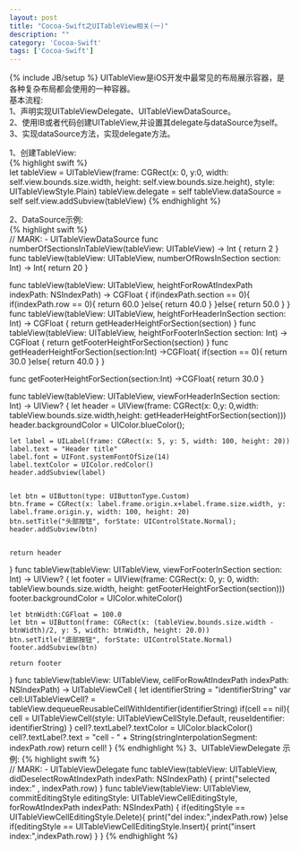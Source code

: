 ```yaml
---
layout: post
title: "Cocoa-Swift之UITableView相关(一)"
description: ""
category: 'Cocoa-Swift'
tags: ['Cocoa-Swift']
---
```

{% include JB/setup %}
UITableView是iOS开发中最常见的布局展示容器，是各种复杂布局都会使用的一种容器。  
基本流程:   
1、声明实现UITableViewDelegate、UITableViewDataSource。   
2、使用IB或者代码创建UITableView,并设置其delegate与dataSource为self。   
3、实现dataSource方法，实现delegate方法。    

<!--more-->
1、创建TableView:  
{% highlight swift %}  
let tableView = UITableView(frame: CGRect(x: 0, y:0, width: self.view.bounds.size.width, height: self.view.bounds.size.height), style: UITableViewStyle.Plain)
tableView.delegate = self
tableView.dataSource = self
self.view.addSubview(tableView)
{% endhighlight %} 

2、DataSource示例:  
{% highlight swift %}  
// MARK: - UITableViewDataSource
func numberOfSectionsInTableView(tableView: UITableView) -> Int {
    return 2
}
func tableView(tableView: UITableView, numberOfRowsInSection section: Int) -> Int{
    return 20
}

func tableView(tableView: UITableView, heightForRowAtIndexPath indexPath: NSIndexPath) -> CGFloat {
    if(indexPath.section == 0){
        if(indexPath.row == 0){
            return 60.0
        }else{
            return 40.0
        }
    }else{
        return 50.0
    }
}
func tableView(tableView: UITableView, heightForHeaderInSection section: Int) -> CGFloat {
    return getHeaderHeightForSection(section)
}
func tableView(tableView: UITableView, heightForFooterInSection section: Int) -> CGFloat {
    return getFooterHeightForSection(section)
}
func getHeaderHeightForSection(section:Int) ->CGFloat{
    if(section == 0){
        return 30.0
    }else{
        return 40.0
    }
}

func getFooterHeightForSection(section:Int) ->CGFloat{
    return 30.0
}


func tableView(tableView: UITableView, viewForHeaderInSection section: Int) -> UIView? {
    let header = UIView(frame: CGRect(x: 0,y: 0,width: tableView.bounds.size.width,height: getHeaderHeightForSection(section)))
    header.backgroundColor = UIColor.blueColor();
    
    let label = UILabel(frame: CGRect(x: 5, y: 5, width: 100, height: 20))
    label.text = "Header title"
    label.font = UIFont.systemFontOfSize(14)
    label.textColor = UIColor.redColor()
    header.addSubview(label)
    
    
    let btn = UIButton(type: UIButtonType.Custom)
    btn.frame = CGRect(x: label.frame.origin.x+label.frame.size.width, y: label.frame.origin.y, width: 100, height: 20)
    btn.setTitle("头部按钮", forState: UIControlState.Normal);
    header.addSubview(btn)
    
    
    return header
}
func tableView(tableView: UITableView, viewForFooterInSection section: Int) -> UIView? {
    let footer = UIView(frame: CGRect(x: 0, y: 0, width: tableView.bounds.size.width, height: getFooterHeightForSection(section)))
    footer.backgroundColor = UIColor.whiteColor()
    
    let btnWidth:CGFloat = 100.0
    let btn = UIButton(frame: CGRect(x: (tableView.bounds.size.width - btnWidth)/2, y: 5, width: btnWidth, height: 20.0))
    btn.setTitle("底部按钮", forState: UIControlState.Normal)
    footer.addSubview(btn)
    
    return footer
}
func tableView(tableView: UITableView, cellForRowAtIndexPath indexPath: NSIndexPath) -> UITableViewCell {
    let identifierString = "identifierString"
    var cell:UITableViewCell? = tableView.dequeueReusableCellWithIdentifier(identifierString)
    if(cell == nil){
        cell = UITableViewCell(style: UITableViewCellStyle.Default, reuseIdentifier: identifierString)
    }
    cell?.textLabel?.textColor = UIColor.blackColor()
    cell?.textLabel?.text = "cell - " + String(stringInterpolationSegment: indexPath.row)
    return cell!
}
{% endhighlight %} 
3、UITableViewDelegate 示例:
{% highlight swift %}  
// MARK: - UITableViewDelegate
func tableView(tableView: UITableView, didDeselectRowAtIndexPath indexPath: NSIndexPath) {
    print("selected index:" , indexPath.row)
}
func tableView(tableView: UITableView, commitEditingStyle editingStyle: UITableViewCellEditingStyle, forRowAtIndexPath indexPath: NSIndexPath) {
    if(editingStyle == UITableViewCellEditingStyle.Delete){
        print("del index:",indexPath.row)
    }else if(editingStyle == UITableViewCellEditingStyle.Insert){
        print("insert index:",indexPath.row)
    }
}
{% endhighlight %} 



